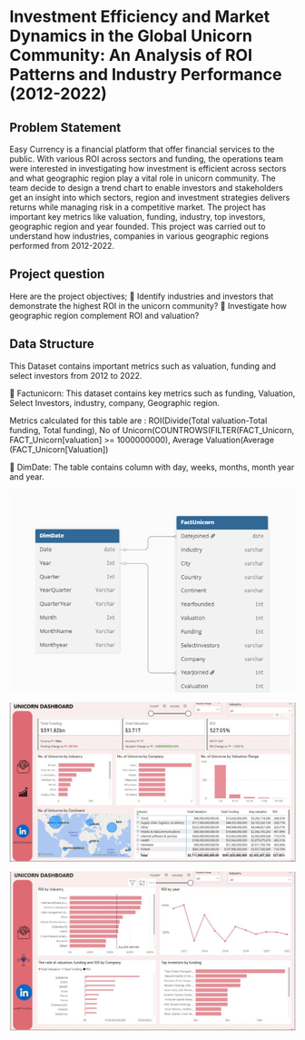 # Investment Efficiency and Market Dynamics in the Global Unicorn Community: An Analysis of ROI Patterns and Industry Performance (2012-2022)

## Problem Statement
Easy Currency is a financial platform that offer financial services to the public. With various ROI across sectors and funding, the operations team were interested in investigating how investment is efficient across sectors and what geographic region play a vital role in unicorn community. The team decide to design a trend chart to enable investors and stakeholders get an insight into which sectors, region and investment strategies delivers returns while managing risk in a competitive market.
The project has important key metrics like valuation, funding, industry, top investors, geographic region and year founded.
This project was carried out to understand how industries, companies in various geographic regions performed from 2012-2022. 

## Project question
Here are the project objectives;
	Identify industries and investors that demonstrate the highest ROI in the unicorn community?
	Investigate how geographic region complement ROI and valuation?

## Data Structure 
This Dataset contains important metrics such as valuation, funding and select investors from 2012 to 2022.

	Factunicorn: This dataset contains key metrics such as funding, Valuation, Select Investors, industry, company, Geographic region. 

Metrics calculated for this table are : ROI(Divide(Total valuation-Total funding, Total funding), No of Unicorn(COUNTROWS(FILTER(FACT_Unicorn, FACT_Unicorn[valuation] >= 1000000000), Average Valuation(Average (FACT_Unicorn[Valuation])

	DimDate: The table contains column with day, weeks, months, month year and year.

![Unicorn data structure](https://github.com/laur196/My-Portfolio-I/blob/main/Unicorn%20Diagram.png)

![Unicorn Dashboard](https://github.com/laur196/My-Portfolio-I/blob/main/An%20Analysis%20of%20ROI%20Patterns%20and%20Industry%20Performance%20(2012-2022).JPG)

![Unicorn Dashboard](https://github.com/laur196/My-Portfolio-I/blob/main/An%20Analysis%20of%20ROI%20Patterns%20and%20Industry%20Performance%20(2012-2022)%20II.JPG)

